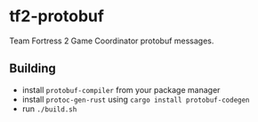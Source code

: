# tf2-protobuf

Team Fortress 2 Game Coordinator protobuf messages.

## Building

- install `protobuf-compiler` from your package manager
- install `protoc-gen-rust` using `cargo install protobuf-codegen`
- run `./build.sh`
